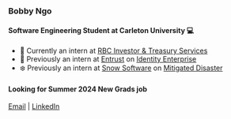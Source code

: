 ### Bobby Ngo
#### Software Engineering Student at Carleton University 💻
- 💸 Currently an intern at [RBC Investor & Treasury Services](https://www.rbcits.com/en/)
- 🔐 Previously an intern at [Entrust](https://www.entrust.com/) on [Identity Enterprise](https://www.entrust.com/digital-security/identity-and-access-management/products/identity-enterprise)
- ❄️ Previously an intern at [Snow Software](https://www.snowsoftware.com/) on [Mitigated Disaster](https://www.snowsoftware.com/products/snow-commander/)
#### Looking for Summer 2024 New Grads job
[Email](mailto:ngohuugiabao8980@gmail.com) | [LinkedIn](https://www.linkedin.com/in/bao-bobby-ngo/) 

<!-- <p align="center">
  <img src="https://github-readme-stats-sigma-five.vercel.app/api/top-langs/?username=bobbyngo&hide=html,css,ejs,purebasics&theme=radical&langs_count6"/>
</p> -->


<!--
[![Top Langs](https://github-readme-stats.vercel.app/api/top-langs/?username=bobbyngo&langs_count=8&hide=html,css,ejs)](https://github.com/anuraghazra/github-readme-stats)
[![bobbyngo's wakatime stats](https://github-readme-stats.vercel.app/api/wakatime?username=bobbyngo)](https://github.com/bobbyngo/github-readme-stats)
-->
